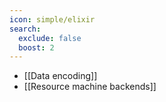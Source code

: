 ```yaml
---
icon: simple/elixir
search:
  exclude: false
  boost: 2
---
```


- [[Data encoding]]
- [[Resource machine backends]]